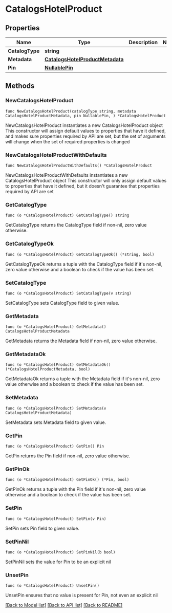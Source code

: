# CatalogsHotelProduct

## Properties

Name | Type | Description | Notes
------------ | ------------- | ------------- | -------------
**CatalogType** | **string** |  | 
**Metadata** | [**CatalogsHotelProductMetadata**](CatalogsHotelProductMetadata.md) |  | 
**Pin** | [**NullablePin**](Pin.md) |  | 

## Methods

### NewCatalogsHotelProduct

`func NewCatalogsHotelProduct(catalogType string, metadata CatalogsHotelProductMetadata, pin NullablePin, ) *CatalogsHotelProduct`

NewCatalogsHotelProduct instantiates a new CatalogsHotelProduct object
This constructor will assign default values to properties that have it defined,
and makes sure properties required by API are set, but the set of arguments
will change when the set of required properties is changed

### NewCatalogsHotelProductWithDefaults

`func NewCatalogsHotelProductWithDefaults() *CatalogsHotelProduct`

NewCatalogsHotelProductWithDefaults instantiates a new CatalogsHotelProduct object
This constructor will only assign default values to properties that have it defined,
but it doesn't guarantee that properties required by API are set

### GetCatalogType

`func (o *CatalogsHotelProduct) GetCatalogType() string`

GetCatalogType returns the CatalogType field if non-nil, zero value otherwise.

### GetCatalogTypeOk

`func (o *CatalogsHotelProduct) GetCatalogTypeOk() (*string, bool)`

GetCatalogTypeOk returns a tuple with the CatalogType field if it's non-nil, zero value otherwise
and a boolean to check if the value has been set.

### SetCatalogType

`func (o *CatalogsHotelProduct) SetCatalogType(v string)`

SetCatalogType sets CatalogType field to given value.


### GetMetadata

`func (o *CatalogsHotelProduct) GetMetadata() CatalogsHotelProductMetadata`

GetMetadata returns the Metadata field if non-nil, zero value otherwise.

### GetMetadataOk

`func (o *CatalogsHotelProduct) GetMetadataOk() (*CatalogsHotelProductMetadata, bool)`

GetMetadataOk returns a tuple with the Metadata field if it's non-nil, zero value otherwise
and a boolean to check if the value has been set.

### SetMetadata

`func (o *CatalogsHotelProduct) SetMetadata(v CatalogsHotelProductMetadata)`

SetMetadata sets Metadata field to given value.


### GetPin

`func (o *CatalogsHotelProduct) GetPin() Pin`

GetPin returns the Pin field if non-nil, zero value otherwise.

### GetPinOk

`func (o *CatalogsHotelProduct) GetPinOk() (*Pin, bool)`

GetPinOk returns a tuple with the Pin field if it's non-nil, zero value otherwise
and a boolean to check if the value has been set.

### SetPin

`func (o *CatalogsHotelProduct) SetPin(v Pin)`

SetPin sets Pin field to given value.


### SetPinNil

`func (o *CatalogsHotelProduct) SetPinNil(b bool)`

 SetPinNil sets the value for Pin to be an explicit nil

### UnsetPin
`func (o *CatalogsHotelProduct) UnsetPin()`

UnsetPin ensures that no value is present for Pin, not even an explicit nil

[[Back to Model list]](../README.md#documentation-for-models) [[Back to API list]](../README.md#documentation-for-api-endpoints) [[Back to README]](../README.md)


